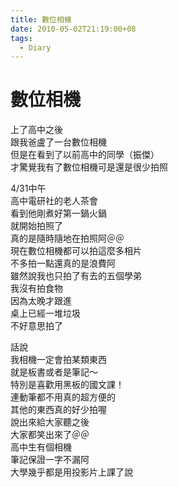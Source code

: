 ```yaml
---
title: 數位相機
date: 2010-05-02T21:19:00+08
tags:
  - Diary
---
```

# 數位相機

上了高中之後  
跟我爸盧了一台數位相機  
但是在看到了以前高中的同學（振傑）  
才驚覺我有了數位相機可是還是很少拍照  
  
4/31中午  
高中電研社的老人茶會  
看到他剛煮好第一鍋火鍋  
就開始拍照了  
真的是隨時隨地在拍照阿＠＠  
現在數位相機都可以拍這麼多相片  
不多拍一點還真的是浪費阿  
雖然說我也只拍了有去的五個學弟  
我沒有拍食物  
因為太晚才跟進  
桌上已經一堆垃圾  
不好意思拍了  
  
話說  
我相機一定會拍某類東西  
就是板書或者是筆記～  
特別是喜歡用黑板的國文課！  
連動筆都不用真的超方便的  
其他的東西真的好少拍喔  
說出來給大家聽之後  
大家都笑出來了＠＠  
高中生有個相機  
筆記保證一字不漏阿  
大學幾乎都是用投影片上課了說
